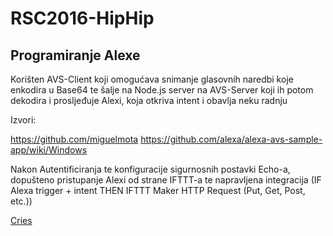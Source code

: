 ﻿# RSC2016-HipHip
## Programiranje Alexe 

Korišten AVS-Client koji omogućava snimanje glasovnih naredbi koje enkodira u Base64 te šalje na Node.js server na AVS-Server koji ih potom dekodira i prosljeđuje Alexi, koja otkriva intent i obavlja neku radnju

Izvori: 

https://github.com/miguelmota
https://github.com/alexa/alexa-avs-sample-app/wiki/Windows

Nakon Autentificiranja te konfiguracije sigurnosnih postavki Echo-a, dopušteno pristupanje Alexi od strane IFTTT-a te napravljena integracija (IF Alexa trigger + intent THEN IFTTT Maker HTTP Request (Put, Get, Post, etc.))

[Cries](https://github.com/foivz/RSC2016-HipHip/commit/7d89c0312442493ff94e151e0126aa1ada65a759#commitcomment-19971564)
